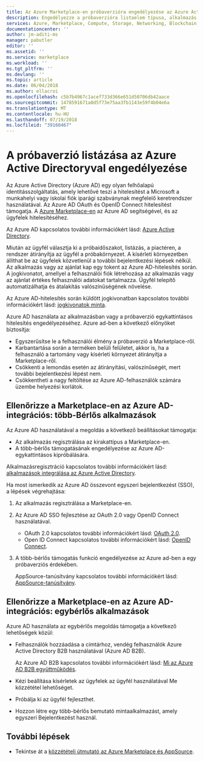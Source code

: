 ```yaml
---
title: Az Azure Marketplace-en próbaverzióra engedélyezése az Azure Active Directoryval |} Az Azure
description: Engedélyezze a próbaverzióra listaelem típusa, alkalmazás és szolgáltatás-kiadók az Azure Marketplace és appsource-ban az Azure Active Directory használatával.
services: Azure, Marketplace, Compute, Storage, Networking, Blockchain, Security
documentationcenter: ''
author: jm-aditi-ms
manager: pabutler
editor: ''
ms.assetid: ''
ms.service: marketplace
ms.workload: ''
ms.tgt_pltfrm: ''
ms.devlang: ''
ms.topic: article
ms.date: 06/04/2018
ms.author: ellacroi
ms.openlocfilehash: c5b7b4967c1acef733d366e651d50706db42aace
ms.sourcegitcommit: 1478591671a0d5f73e75aa3fb1143e59f4b04e6a
ms.translationtype: MT
ms.contentlocale: hu-HU
ms.lasthandoff: 07/19/2018
ms.locfileid: "39160467"
---
```

# <a name="enable-a-trial-listing-by-using-azure-active-directory"></a>A próbaverzió listázása az Azure Active Directoryval engedélyezése

Az Azure Active Directory (Azure AD) egy olyan felhőalapú identitásszolgáltatás, amely lehetővé teszi a hitelesítést a Microsoft a munkahelyi vagy iskolai fiók iparági szabványnak megfelelő keretrendszer használatával. Az Azure AD OAuth és OpenID Connect hitelesítést támogatja. A [Azure Marketplace-en](https://azuremarketplace.microsoft.com) az Azure AD segítségével, és az ügyfelek hitelesítéséhez.

Az Azure AD kapcsolatos további információkért lásd: [Azure Active Directory](https://azure.microsoft.com/services/active-directory).

Miután az ügyfél választja ki a próbaidőszakot, listázás, a piactéren, a rendszer átirányítja az ügyfél a próbakörnyezet. A kísérleti környezetben állíthat be az ügyfelek közvetlenül a további bejelentkezési lépések nélkül. Az alkalmazás vagy az ajánlat kap egy tokent az Azure AD-hitelesítés során. A jogkivonatot, amellyel a felhasználói fiók létrehozása az alkalmazás vagy az ajánlat értékes felhasználói adatokat tartalmazza. Ügyfél telepítő automatizálhatja és átalakítás valószínűségének növelése.

Az Azure AD-hitelesítés során küldött jogkivonatban kapcsolatos további információkért lásd: [jogkivonatok minta](https://docs.microsoft.com/azure/active-directory/develop/active-directory-token-and-claims#sample-tokens).

Azure AD használata az alkalmazásban vagy a próbaverzió egykattintásos hitelesítés engedélyezéséhez. Azure ad-ben a következő előnyöket biztosítja: 
*   Egyszerűsítse le a felhasználói élmény a próbaverzió a Marketplace-ről.
*   Karbantartása során a terméken belüli felületet, akkor is, ha a felhasználó a tartomány vagy kísérleti környezet átirányítja a Marketplace-ről.
*   Csökkenti a lemondás esetén az átirányítási, valószínűségét, mert további bejelentkezési lépést nem.
*   Csökkentheti a nagy feltöltése az Azure AD-felhasználók számára üzembe helyezési korlátok.

## <a name="verify-your-azure-ad-integration-in-the-marketplace-multitenant-apps"></a>Ellenőrizze a Marketplace-en az Azure AD-integrációs: több-Bérlős alkalmazások
Az Azure AD használatával a megoldás a következő beállításokat támogatja:
*   Az alkalmazás regisztrálása az kirakattípus a Marketplace-en.
*   A több-bérlős támogatásának engedélyezése az Azure AD-egykattintásos kipróbálására.

Alkalmazásregisztráció kapcsolatos további információkért lásd: [alkalmazások integrálása az Azure Active Directory](https://docs.microsoft.com/azure/active-directory/develop/active-directory-integrating-applications).

Ha most ismerkedik az Azure AD összevont egyszeri bejelentkezést (SSO), a lépések végrehajtása:
1.  Az alkalmazás regisztrálása a Marketplace-en. 
2.  Az Azure AD SSO fejlesztése az OAuth 2.0 vagy OpenID Connect használatával.
    *   OAuth 2.0 kapcsolatos további információkért lásd: [OAuth 2.0](https://docs.microsoft.com/azure/active-directory/develop/active-directory-protocols-oauth-code).
    *   Open ID Connect kapcsolatos további információkért lásd: [OpenID Connect](https://docs.microsoft.com/azure/active-directory/develop/active-directory-protocols-openid-connect-code).
3.  A több-bérlős támogatás funkció engedélyezése az Azure ad-ben a egy próbaverziós érdekében.
    
    AppSource-tanúsítvány kapcsolatos további információkért lásd: [AppSource-tanúsítvány](https://docs.microsoft.com/azure/active-directory/develop/active-directory-devhowto-appsource-certified). 

## <a name="verify-your-azure-ad-integration-in-the-marketplace-single-tenant-apps"></a>Ellenőrizze a Marketplace-en az Azure AD-integrációs: egybérlős alkalmazások
Azure AD használata az egybérlős megoldás támogatja a következő lehetőségek közül: 
*   Felhasználók hozzáadása a címtárhoz, vendég felhasználók Azure Active Directory B2B használatával (Azure AD B2B).
    
    Az Azure AD B2B kapcsolatos további információkért lásd: [Mi az Azure AD B2B együttműködés](https://docs.microsoft.com/azure/active-directory/active-directory-b2b-what-is-azure-ad-b2b).
*   Kézi beállítása kísérletek az ügyfelek az ügyfél használatával Me közzététel lehetőséget.
*   Próbálja ki az ügyfél fejleszthet.
*   Hozzon létre egy több-bérlős bemutató mintaalkalmazást, amely egyszeri Bejelentkezést használ.

## <a name="next-steps"></a>További lépések
*   Tekintse át a [közzétételi útmutató az Azure Marketplace és AppSource](./marketplace-publishers-guide.md).

